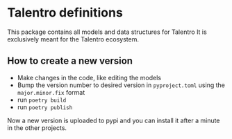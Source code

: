 # Talentro definitions

This package contains all models and data structures for Talentro
It is exclusively meant for the Talentro ecosystem.

## How to create a new version

- Make changes in the code, like editing the models
- Bump the version number to desired version in `pyproject.toml` using the `major.minor.fix` format
- run `poetry build`
- run `poetry publish`

Now a new version is uploaded to pypi and you can install it after a minute in the other projects.